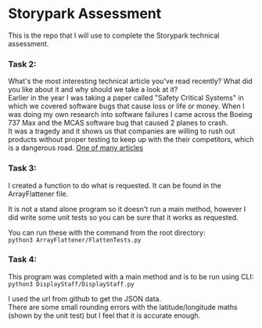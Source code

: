 # Storypark Assessment
This is the repo that I will use to complete the Storypark technical assessment.

### Task 2:  
What's the most interesting technical article you've read recently? 
What did you like about it and why should we take a look at it?  
Earlier in the year I was taking a paper called "Safety Critical Systems" in which we covered 
software bugs that cause loss or life or money. When I was doing my own research into software 
failures I came across the Boeing 737 Max and the MCAS software bug that caused 2 planes to crash.  
It was a tragedy and it shows us that companies are willing to rush out products without proper 
testing to keep up with the their competitors, which is a dangerous road. 
[One of many articles](https://www.theverge.com/2019/5/2/18518176/boeing-737-max-crash-problems-human-error-mcas-faa)


### Task 3:  
I created a function to do what is requested. It can be found in the ArrayFlattener file. 

It is not a stand alone program so it doesn't run a main method, however I did write some 
unit tests so you can be sure that it works as requested.  

You can run these with the command from the root directory:  
`python3 ArrayFlattener/FlattenTests.py`  


### Task 4:  
This program was completed with a main method and is to be run using CLI:  
`python3 DisplayStaff/DisplayStaff.py`  

I used the url from github to get the JSON data.  
There are some small rounding errors with the latitude/longitude maths (shown by the unit test) 
but I feel that it is accurate enough.  


